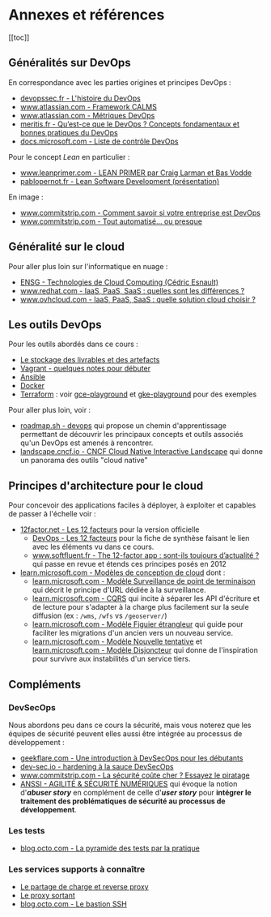 # Annexes et références

[[toc]]

## Généralités sur DevOps

En correspondance avec les parties origines et principes DevOps :

* [devopssec.fr - L'histoire du DevOps](https://devopssec.fr/article/histoire-du-devops)
* [www.atlassian.com - Framework CALMS](https://www.atlassian.com/fr/devops/frameworks/calms-framework)
* [www.atlassian.com - Métriques DevOps](https://www.atlassian.com/fr/devops/frameworks/devops-metrics)
* [meritis.fr - Qu’est-ce que le DevOps ? Concepts fondamentaux et bonnes pratiques du DevOps](https://meritis.fr/devops-avez-dit-devops/)
* [docs.microsoft.com - Liste de contrôle DevOps](https://docs.microsoft.com/fr-fr/azure/architecture/checklist/dev-ops)

Pour le concept *Lean* en particulier :

* [www.leanprimer.com - LEAN PRIMER par Craig Larman et Bas Vodde](https://www.leanprimer.com/downloads/lean_primer_fr.pdf)
* [pablopernot.fr - Lean Software Development (présentation)](https://pablopernot.fr/pdf/LSD-08.pdf)

En image :

* [www.commitstrip.com - Comment savoir si votre entreprise est DevOps](https://www.commitstrip.com/fr/2015/02/02/is-your-company-ready-for-devops/?)
* [www.commitstrip.com - Tout automatisé… ou presque](https://www.commitstrip.com/fr/2015/06/22/can-we-automate-everything/?setLocale=1)

## Généralité sur le cloud

Pour aller plus loin sur l'informatique en nuage :

* [ENSG - Technologies de Cloud Computing (Cédric Esnault)](https://cedricici.github.io/cours-cloud/public/#/)
* [www.redhat.com - IaaS, PaaS, SaaS : quelles sont les différences ?](https://www.redhat.com/fr/topics/cloud-computing/iaas-vs-paas-vs-saas)
* [www.ovhcloud.com - IaaS, PaaS, SaaS : quelle solution cloud choisir ?](https://www.ovhcloud.com/fr/public-cloud/cloud-computing/iaas-paas-saas/)

## Les outils DevOps

Pour les outils abordés dans ce cours :

* [Le stockage des livrables et des artefacts](stockage-artefact.md)
* [Vagrant - quelques notes pour débuter](vagrant-helloworld.md)
* [Ansible](ansible.md)
* [Docker](docker/index.md)
* [Terraform](https://www.terraform.io/) : voir [gce-playground](https://github.com/mborne/gce-playground) et [gke-playground](https://github.com/mborne/gke-playground) pour des exemples

Pour aller plus loin, voir :

* [roadmap.sh - devops](https://roadmap.sh/devops) qui propose un chemin d'apprentissage permettant de découvrir les principaux concepts et outils associés qu'un DevOps est amenés à rencontrer.
* [landscape.cncf.io - CNCF Cloud Native Interactive Landscape](https://landscape.cncf.io/) qui donne un panorama des outils "cloud native"

## Principes d'architecture pour le cloud

Pour concevoir des applications faciles à déployer, à exploiter et capables de passer à l'échelle voir :

* [12factor.net - Les 12 facteurs](https://12factor.net) pour la version officielle
  * [DevOps - Les 12 facteurs](12-facteurs.md) pour la fiche de synthèse faisant le lien avec les éléments vu dans ce cours.
  * [www.softfluent.fr - The 12-factor app : sont-ils toujours d’actualité ?](https://www.softfluent.fr/blog/the-12-factor-app-sont-ils-toujours-dactualite/) qui passe en revue et étends ces principes posés en 2012
* [learn.microsoft.com - Modèles de conception de cloud](https://learn.microsoft.com/fr-fr/azure/architecture/patterns/) dont :
  * [learn.microsoft.com - Modèle Surveillance de point de terminaison](https://learn.microsoft.com/fr-fr/azure/architecture/patterns/health-endpoint-monitoring) qui décrit le principe d'URL dédiée à la surveillance.
  * [learn.microsoft.com - CQRS](https://learn.microsoft.com/fr-fr/azure/architecture/patterns/cqrs) qui incite à séparer les API d'écriture et de lecture pour s'adapter à la charge plus facilement sur la seule diffusion (ex : `/wms`, `/wfs` vs `/geoserver/`)
  * [learn.microsoft.com - Modèle Figuier étrangleur](https://learn.microsoft.com/fr-fr/azure/architecture/patterns/strangler-fig) qui guide pour faciliter les migrations d'un ancien vers un nouveau service.
  * [learn.microsoft.com - Modèle Nouvelle tentative](https://learn.microsoft.com/fr-fr/azure/architecture/patterns/retry) et [learn.microsoft.com - Modèle Disjoncteur](https://learn.microsoft.com/fr-fr/azure/architecture/patterns/circuit-breaker) qui donne de l'inspiration pour survivre aux instabilités d'un service tiers.

## Compléments

### DevSecOps

Nous abordons peu dans ce cours la sécurité, mais vous noterez que les équipes de sécurité peuvent elles aussi être intégrée au processus de développement :

* [geekflare.com - Une introduction à DevSecOps pour les débutants](https://geekflare.com/fr/devsecops-introduction/)
* [dev-sec.io - hardening à la sauce DevSecOps](https://dev-sec.io/)
* [www.commitstrip.com - La sécurité coûte cher ? Essayez le piratage](https://www.commitstrip.com/fr/2017/06/19/security-too-expensive-try-a-hack/?)
* [ANSSI - AGILITÉ & SÉCURITÉ NUMÉRIQUES](https://www.ssi.gouv.fr/uploads/2018/11/guide-securite-numerique-agile-anssi-pa-v1.pdf) qui évoque la notion d'***abuser story*** en complément de celle d'***user story*** pour **intégrer le traitement des problématiques de sécurité au processus de développement**.


### Les tests

* [blog.octo.com - La pyramide des tests par la pratique](https://blog.octo.com/la-pyramide-des-tests-par-la-pratique-1-5/)

### Les services supports à connaître

* [Le partage de charge et reverse proxy](lb-rp.md)
* [Le proxy sortant](proxy-sortant/index.md)
* [blog.octo.com - Le bastion SSH](https://blog.octo.com/le-bastion-ssh/)
